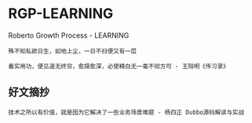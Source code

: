 # RGP-LEARNING

Roberto Growth Process - LEARNING

```
殊不知私欲日生，如地上尘，一日不扫便又有一层

着实用功，便见道无终穷，愈探愈深，必使精白无一毫不彻方可 - 王阳明《传习录》
```

## 好文摘抄

```
技术之所以有价值，就是因为它解决了一些业务场景难题 - 杨四正 Dubbo源码解读与实战
```

